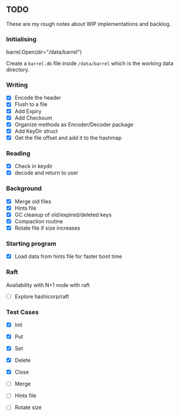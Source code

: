 ## TODO

These are my rough notes about WIP implementations and backlog.

### Initialising

barrel.Open(dir="/data/barrel")

Create a `barrel.db` file inside `/data/barrel` which is the working data directory.

### Writing

- [x] Encode the header
- [x] Flush to a file
- [x] Add Expiry
- [x] Add Checksum
- [x] Organize methods as Encoder/Decoder package
- [x] Add KeyDir struct
- [x] Get the file offset and add it to the hashmap

### Reading

- [x] Check in keydir
- [x] decode and return to user 

### Background

- [x] Merge old files
- [x] Hints file
- [x] GC cleanup of old/expired/deleted keys
- [x] Compaction routine
- [x] Rotate file if size increases
### Starting program

- [x] Load data from hints file for faster boot time

### Raft

Availability with N+1 node with raft

- [ ] Explore hashicorp/raft

### Test Cases

- [x] Init
- [x] Put
- [x] Set
- [x] Delete
- [x] Close
- [ ] Merge
- [ ] Hints file
- [ ] Rotate size

